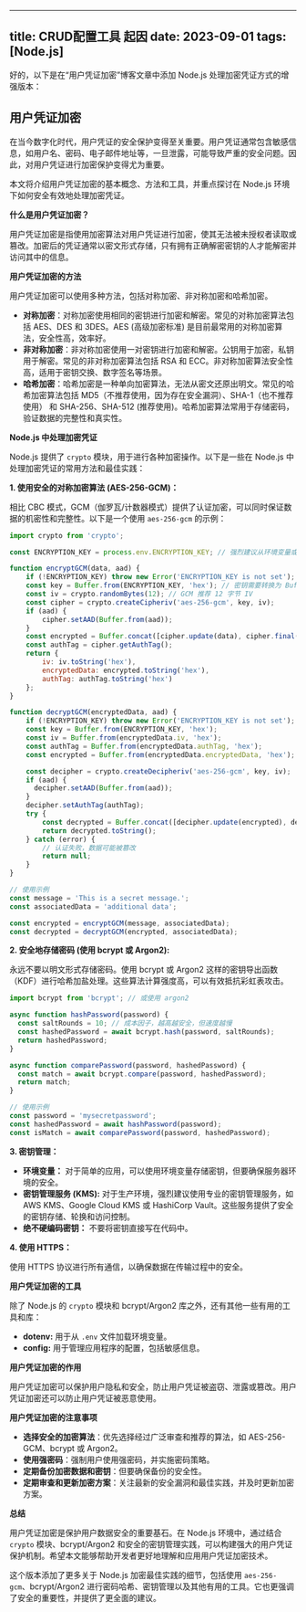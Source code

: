 
---
title: CRUD配置工具 起因
date: 2023-09-01
tags: [Node.js]
---

好的，以下是在“用户凭证加密”博客文章中添加 Node.js 处理加密凭证方式的增强版本：

## 用户凭证加密

在当今数字化时代，用户凭证的安全保护变得至关重要。用户凭证通常包含敏感信息，如用户名、密码、电子邮件地址等，一旦泄露，可能导致严重的安全问题。因此，对用户凭证进行加密保护变得尤为重要。

本文将介绍用户凭证加密的基本概念、方法和工具，并重点探讨在 Node.js 环境下如何安全有效地处理加密凭证。

**什么是用户凭证加密？**

用户凭证加密是指使用加密算法对用户凭证进行加密，使其无法被未授权者读取或篡改。加密后的凭证通常以密文形式存储，只有拥有正确解密密钥的人才能解密并访问其中的信息。

**用户凭证加密的方法**

用户凭证加密可以使用多种方法，包括对称加密、非对称加密和哈希加密。

* **对称加密**：对称加密使用相同的密钥进行加密和解密。常见的对称加密算法包括 AES、DES 和 3DES。AES (高级加密标准) 是目前最常用的对称加密算法，安全性高，效率好。
* **非对称加密**：非对称加密使用一对密钥进行加密和解密。公钥用于加密，私钥用于解密。常见的非对称加密算法包括 RSA 和 ECC。非对称加密算法安全性高，适用于密钥交换、数字签名等场景。
* **哈希加密**：哈希加密是一种单向加密算法，无法从密文还原出明文。常见的哈希加密算法包括 MD5（不推荐使用，因为存在安全漏洞）、SHA-1（也不推荐使用） 和 SHA-256、SHA-512 (推荐使用)。哈希加密算法常用于存储密码，验证数据的完整性和真实性。

**Node.js 中处理加密凭证**

Node.js 提供了 `crypto` 模块，用于进行各种加密操作。以下是一些在 Node.js 中处理加密凭证的常用方法和最佳实践：

**1. 使用安全的对称加密算法 (AES-256-GCM)：**

相比 CBC 模式，GCM（伽罗瓦/计数器模式）提供了认证加密，可以同时保证数据的机密性和完整性。以下是一个使用 `aes-256-gcm` 的示例：

```javascript
import crypto from 'crypto';

const ENCRYPTION_KEY = process.env.ENCRYPTION_KEY; // 强烈建议从环境变量或密钥管理服务中获取密钥

function encryptGCM(data, aad) {
    if (!ENCRYPTION_KEY) throw new Error('ENCRYPTION_KEY is not set');
    const key = Buffer.from(ENCRYPTION_KEY, 'hex'); // 密钥需要转换为 Buffer
    const iv = crypto.randomBytes(12); // GCM 推荐 12 字节 IV
    const cipher = crypto.createCipheriv('aes-256-gcm', key, iv);
    if (aad) {
        cipher.setAAD(Buffer.from(aad));
    }
    const encrypted = Buffer.concat([cipher.update(data), cipher.final()]);
    const authTag = cipher.getAuthTag();
    return {
        iv: iv.toString('hex'),
        encryptedData: encrypted.toString('hex'),
        authTag: authTag.toString('hex')
    };
}

function decryptGCM(encryptedData, aad) {
    if (!ENCRYPTION_KEY) throw new Error('ENCRYPTION_KEY is not set');
    const key = Buffer.from(ENCRYPTION_KEY, 'hex');
    const iv = Buffer.from(encryptedData.iv, 'hex');
    const authTag = Buffer.from(encryptedData.authTag, 'hex');
    const encrypted = Buffer.from(encryptedData.encryptedData, 'hex');

    const decipher = crypto.createDecipheriv('aes-256-gcm', key, iv);
    if (aad) {
      decipher.setAAD(Buffer.from(aad));
    }
    decipher.setAuthTag(authTag);
    try {
        const decrypted = Buffer.concat([decipher.update(encrypted), decipher.final()]);
        return decrypted.toString();
    } catch (error) {
        // 认证失败，数据可能被篡改
        return null;
    }
}

// 使用示例
const message = 'This is a secret message.';
const associatedData = 'additional data';

const encrypted = encryptGCM(message, associatedData);
const decrypted = decryptGCM(encrypted, associatedData);
```

**2. 安全地存储密码 (使用 bcrypt 或 Argon2):**

永远不要以明文形式存储密码。使用 bcrypt 或 Argon2 这样的密钥导出函数（KDF）进行哈希加盐处理。这些算法计算强度高，可以有效抵抗彩虹表攻击。

```javascript
import bcrypt from 'bcrypt'; // 或使用 argon2

async function hashPassword(password) {
  const saltRounds = 10; // 成本因子，越高越安全，但速度越慢
  const hashedPassword = await bcrypt.hash(password, saltRounds);
  return hashedPassword;
}

async function comparePassword(password, hashedPassword) {
  const match = await bcrypt.compare(password, hashedPassword);
  return match;
}

// 使用示例
const password = 'mysecretpassword';
const hashedPassword = await hashPassword(password);
const isMatch = await comparePassword(password, hashedPassword);
```

**3. 密钥管理：**

* **环境变量：** 对于简单的应用，可以使用环境变量存储密钥，但要确保服务器环境的安全。
* **密钥管理服务 (KMS):** 对于生产环境，强烈建议使用专业的密钥管理服务，如 AWS KMS、Google Cloud KMS 或 HashiCorp Vault。这些服务提供了安全的密钥存储、轮换和访问控制。
* **绝不硬编码密钥：** 不要将密钥直接写在代码中。

**4. 使用 HTTPS：**

使用 HTTPS 协议进行所有通信，以确保数据在传输过程中的安全。

**用户凭证加密的工具**

除了 Node.js 的 `crypto` 模块和 bcrypt/Argon2 库之外，还有其他一些有用的工具和库：

* **dotenv:** 用于从 `.env` 文件加载环境变量。
* **config:** 用于管理应用程序的配置，包括敏感信息。

**用户凭证加密的作用**

用户凭证加密可以保护用户隐私和安全，防止用户凭证被盗窃、泄露或篡改。用户凭证加密还可以防止用户凭证被恶意使用。

**用户凭证加密的注意事项**

* **选择安全的加密算法**：优先选择经过广泛审查和推荐的算法，如 AES-256-GCM、bcrypt 或 Argon2。
* **使用强密码**：强制用户使用强密码，并实施密码策略。
* **定期备份加密数据和密钥**：但要确保备份的安全性。
* **定期审查和更新加密方案**：关注最新的安全漏洞和最佳实践，并及时更新加密方案。

**总结**

用户凭证加密是保护用户数据安全的重要基石。在 Node.js 环境中，通过结合 `crypto` 模块、bcrypt/Argon2 和安全的密钥管理实践，可以构建强大的用户凭证保护机制。希望本文能够帮助开发者更好地理解和应用用户凭证加密技术。

这个版本添加了更多关于 Node.js 加密最佳实践的细节，包括使用 `aes-256-gcm`、bcrypt/Argon2 进行密码哈希、密钥管理以及其他有用的工具。它也更强调了安全的重要性，并提供了更全面的建议。

